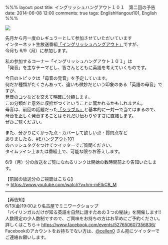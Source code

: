 %%%
layout: post
title: イングリッシュハングアウト１０１　第二回の予告
date: 2014-06-08 12:00
comments: true
tags: EnglishHangout101, English
%%%

<img src="/assets/images/common/english-hangout101-logo.jpeg" />

先月から月一度のレギュラーとして参加させていただいています<br />
インターネット生放送番組[「イングリッシュハングアウト」](http://wailingual.jp/column/hangout.html)ですが、<br />
今月も 6/9（月）に参加します。

私の参加するコーナー「イングリッシュハングアウト１０１」は<br />
「発音」を主なテーマとし、皆さんとともに英語を考えていくものです。

今日のトピックは「母音の発音」を予定しています。<br />
何だか種類がたくさんあって、違いも微妙だという印象のある「英語の母音」ですが、<br />
発音のコツなどを交えて明確に分類します。<br />
この分類だと意外に収拾がつくということに驚かれるかもしれません。<br />
母音は、前回の話題だった<a href="/2014/05/12/english-hangout-101-1/">「シラブル」</a>と基本的に一対一で当てはまるので、<br />
母音を正しく発音することはそれだけ伝わりやすさに直結します。<br />
ぜひご覧ください。

また、分かりにくかった点・カバーして欲しい点・質問点など<br />
ありましたら、<a href="https://twitter.com/hashtag/eハングアウト101">#Eハングアウト101</a><br />
のハッシュタグをつけてツイッターでご質問ください。<br />
タイムライン上または番組上で、可能な限りお答えします。

6/9（月）分の放送をご覧になれるリンクは開始の数時間前より告知いたします。

【前回の放送分のご視聴はこちら】<br />
&rarr; <a href="https://www.youtube.com/watch?v=hm-mElbCB_M" target="_blank">https://www.youtube.com/watch?v=hm-mElbCB_M</a>

<hr />

【再告知】<br />
6/13(金)19:00より名古屋でミニワークショップ<br />
「バイリンガルだけが知る英語を自然に話すための３つの秘訣」を開催します!!<br />
人数限定の少人数制ですので、ご興味をお持ちの方はお早めにご予約ください。<br />
詳しくはこちら&rarr; <a href="https://www.facebook.com/events/527650607356836/" target="_blank">https://www.facebook.com/events/527650607356836/</a><br />
Facebookのアカウントをお持ちでない方は、<a href="https://twitter.com/cellen0">@cellen0</a> さん宛にツイッターでご連絡お願いします。
